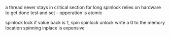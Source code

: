 a thread never stays in critical section for long
spinlock
relies on hardware to get done
test and set - opperation is atomic

spinlock lock
if value back is 1, spin
spinlock unlock
write a 0 to the memory location
spinning inplace is expensive 